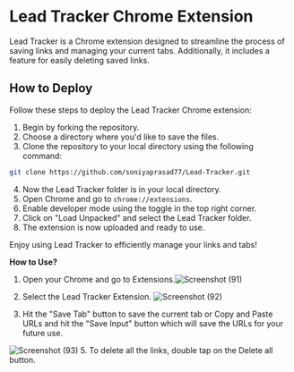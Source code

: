 # Lead Tracker Chrome Extension

Lead Tracker is a Chrome extension designed to streamline the process of saving links and managing your current tabs. Additionally, it includes a feature for easily deleting saved links.

## How to Deploy

Follow these steps to deploy the Lead Tracker Chrome extension:

1. Begin by forking the repository.
2. Choose a directory where you'd like to save the files.
3. Clone the repository to your local directory using the following command:

```bash
git clone https://github.com/soniyaprasad77/Lead-Tracker.git
```

4. Now the Lead Tracker folder is in your local directory.
5. Open Chrome and go to `chrome://extensions`.
6. Enable developer mode using the toggle in the top right corner.
7. Click on "Load Unpacked" and select the Lead Tracker folder.
8. The extension is now uploaded and ready to use.

Enjoy using Lead Tracker to efficiently manage your links and tabs!

**How to Use?**
1. Open your Chrome and go to Extensions.![Screenshot (91)](https://github.com/soniyaprasad77/Lead-Tracker/assets/63783532/2d7c8309-ed22-4a69-8608-bb451dd0b860)

3. Select the Lead Tracker Extension.
![Screenshot (92)](https://github.com/soniyaprasad77/Lead-Tracker/assets/63783532/8e8097b3-a1e4-4d21-b484-9a55b830ee3b)

4. Hit the "Save Tab" button to save the current tab or Copy and Paste URLs and hit the "Save Input" button which will save the URLs for your future use.

![Screenshot (93)](https://github.com/soniyaprasad77/Lead-Tracker/assets/63783532/084be550-3792-48c8-83f2-aed1f0b23407)
5. To delete all the links, double tap on the Delete all button.
